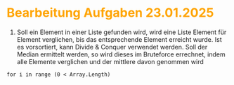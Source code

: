 # <font color = "orange">Bearbeitung Aufgaben 23.01.2025</font>
1) Soll ein Element in einer Liste gefunden wird, wird eine Liste Element für Element verglichen, bis das entsprechende Element erreicht wurde.
   Ist es vorsortiert, kann Divide & Conquer verwendet werden.
   Soll der Median ermittelt werden, so wird dieses im Bruteforce errechnet, indem alle Elemente verglichen und der mittlere davon genommen wird

```
for i in range (0 < Array.Length)
	
```